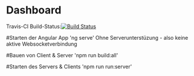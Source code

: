 # Dashboard

Travis-CI Build-Status:[![Build Status](https://travis-ci.org/marcolindner/dashboard.svg?branch=master)](https://travis-ci.org/marcolindner/dashboard)

#Starten der Angular App
'ng serve'
Ohne Serverunterstüzung - also keine aktive Websocketverbindung

#Bauen von Client & Server
'npm run build:all'

#Starten des Servers & Clients
'npm run run:server'
